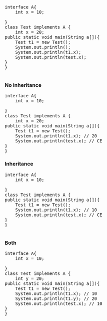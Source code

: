 <pre>

interface A{
    int x = 10;

}  
class Test implements A {
    int x = 20;
public static void main(String a[]){
    Test t1 = new Test();
    System.out.println();
    System.out.println(t1.x);
    System.out.println(test.x);
}
}

</pre>
### No inheritance
<pre>
interface A{
    int x = 10;

}
class Test implements A {
    int x = 20;
public static void main(String a[]){
    Test t1 = new Test();
    System.out.println(t1.x); // 20
    System.out.println(test.x); // CE
}
}
</pre>
### Inheritance
<pre>
interface A{
    int x = 10;

}
class Test implements A {
public static void main(String a[]){
    Test t1 = new Test();
    System.out.println(t1.x); // 10
    System.out.println(test.x); // CE
}
}
    </pre>
### Both
<pre>
interface A{
    int x = 10;

}
class Test implements A {
    int y = 20;
public static void main(String a[]){
    Test t1 = new Test();
    System.out.println(t1.x); // 10
    System.out.println(t1.y); // 20
    System.out.println(test.x); // 10
}
}

</pre>
